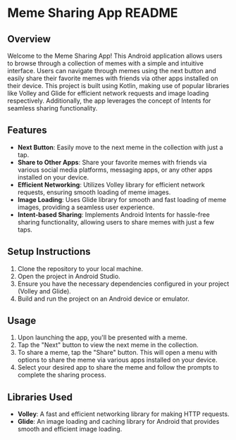 # Meme Sharing App README

## Overview
Welcome to the Meme Sharing App! This Android application allows users to browse through a collection of memes with a simple and intuitive interface. Users can navigate through memes using the next button and easily share their favorite memes with friends via other apps installed on their device. This project is built using Kotlin, making use of popular libraries like Volley and Glide for efficient network requests and image loading respectively. Additionally, the app leverages the concept of Intents for seamless sharing functionality.

## Features
- **Next Button**: Easily move to the next meme in the collection with just a tap.
- **Share to Other Apps**: Share your favorite memes with friends via various social media platforms, messaging apps, or any other apps installed on your device.
- **Efficient Networking**: Utilizes Volley library for efficient network requests, ensuring smooth loading of meme images.
- **Image Loading**: Uses Glide library for smooth and fast loading of meme images, providing a seamless user experience.
- **Intent-based Sharing**: Implements Android Intents for hassle-free sharing functionality, allowing users to share memes with just a few taps.

## Setup Instructions
1. Clone the repository to your local machine.
2. Open the project in Android Studio.
3. Ensure you have the necessary dependencies configured in your project (Volley and Glide).
4. Build and run the project on an Android device or emulator.

## Usage
1. Upon launching the app, you'll be presented with a meme.
2. Tap the "Next" button to view the next meme in the collection.
3. To share a meme, tap the "Share" button. This will open a menu with options to share the meme via various apps installed on your device.
4. Select your desired app to share the meme and follow the prompts to complete the sharing process.

## Libraries Used
- **Volley**: A fast and efficient networking library for making HTTP requests.
- **Glide**: An image loading and caching library for Android that provides smooth and efficient image loading.


